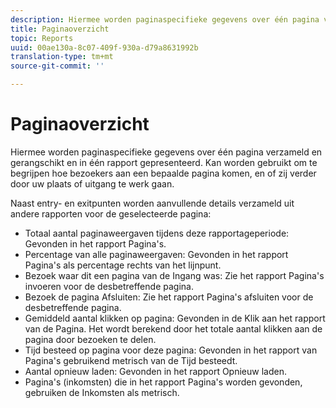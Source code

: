 ```yaml
---
description: Hiermee worden paginaspecifieke gegevens over één pagina verzameld en gerangschikt en in één rapport gepresenteerd. Kan worden gebruikt om te begrijpen hoe bezoekers aan een bepaalde pagina komen, en of zij verder door uw plaats of uitgang te werk gaan.
title: Paginaoverzicht
topic: Reports
uuid: 00ae130a-8c07-409f-930a-d79a8631992b
translation-type: tm+mt
source-git-commit: ''

---
```



# Paginaoverzicht

Hiermee worden paginaspecifieke gegevens over één pagina verzameld en gerangschikt en in één rapport gepresenteerd. Kan worden gebruikt om te begrijpen hoe bezoekers aan een bepaalde pagina komen, en of zij verder door uw plaats of uitgang te werk gaan.

Naast entry- en exitpunten worden aanvullende details verzameld uit andere rapporten voor de geselecteerde pagina:

* Totaal aantal paginaweergaven tijdens deze rapportageperiode: Gevonden in het rapport Pagina&#39;s.
* Percentage van alle paginaweergaven: Gevonden in het rapport Pagina&#39;s als percentage rechts van het lijnpunt.
* Bezoek waar dit een pagina van de Ingang was: Zie het rapport Pagina&#39;s invoeren voor de desbetreffende pagina.
* Bezoek de pagina Afsluiten: Zie het rapport Pagina&#39;s afsluiten voor de desbetreffende pagina.
* Gemiddeld aantal klikken op pagina: Gevonden in de Klik aan het rapport van de Pagina. Het wordt berekend door het totale aantal klikken aan de pagina door bezoeken te delen.
* Tijd besteed op pagina voor deze pagina: Gevonden in het rapport van Pagina&#39;s gebruikend metrisch van de Tijd besteedt.
* Aantal opnieuw laden: Gevonden in het rapport Opnieuw laden.
* Pagina&#39;s (inkomsten) die in het rapport Pagina&#39;s worden gevonden, gebruiken de Inkomsten als metrisch.

